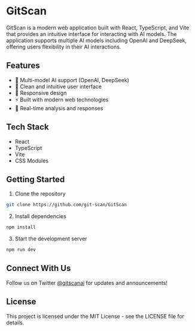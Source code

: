 # GitScan

GitScan is a modern web application built with React, TypeScript, and Vite that provides an intuitive interface for interacting with AI models. The application supports multiple AI models including OpenAI and DeepSeek, offering users flexibility in their AI interactions.

## Features

- 🤖 Multi-model AI support (OpenAI, DeepSeek)
- 🎨 Clean and intuitive user interface
- 📱 Responsive design
- ⚡ Built with modern web technologies
- 🔄 Real-time analysis and responses

## Tech Stack

- React
- TypeScript
- Vite
- CSS Modules

## Getting Started

1. Clone the repository
```bash
git clone https://github.com/git-scan/GitScan
```

2. Install dependencies
```bash
npm install
```

3. Start the development server
```bash
npm run dev
```

## Connect With Us

Follow us on Twitter [@gitscanai](https://x.com/gitscanai) for updates and announcements!

## License

This project is licensed under the MIT License - see the LICENSE file for details.
